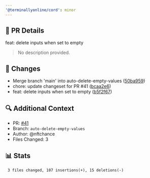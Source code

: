 ```yaml
---
'@terminallyonline/cord': minor
---
```


## 🔄 PR Details
feat: delete inputs when set to empty

> No description provided.

## 📝 Changes
- Merge branch 'main' into auto-delete-empty-values ([50ba959](https://github.com/Terminally-Online/cord/commit/50ba9599d39bb670ea071bf7547048f19e86d6e8))
- chore: update changeset for PR #41 ([bcaa2e6](https://github.com/Terminally-Online/cord/commit/bcaa2e662c7cde34fe9862db1877155781a00d5c))
- feat: delete inputs when set to empty ([b5f2f67](https://github.com/Terminally-Online/cord/commit/b5f2f67b7adaa1e1b2c23d46fb25b9e002e0cafc))

## 🔍 Additional Context
- PR: [#41](https://github.com/Terminally-Online/cord/pull/41)
- Branch: `auto-delete-empty-values`
- Author: @nftchance
- Files Changed: 3

## 📊 Stats
```diff
 3 files changed, 107 insertions(+), 15 deletions(-)
```
